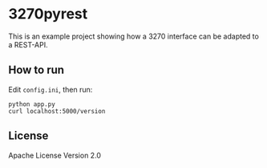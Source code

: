 # 3270pyrest
This is an example project showing how a 3270 interface can be adapted to a REST-API.

## How to run
Edit `config.ini`, then run:
```
python app.py
curl localhost:5000/version
```

## License
Apache License Version 2.0
